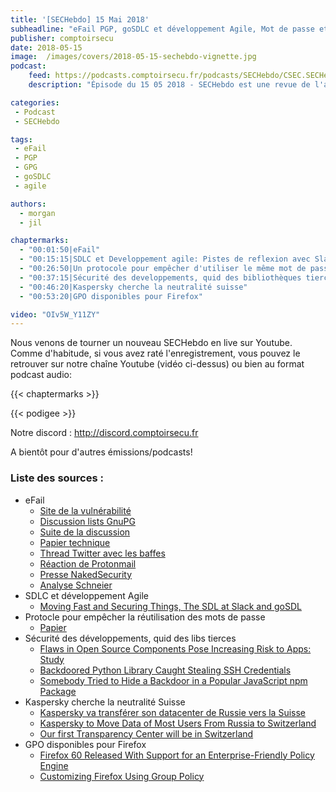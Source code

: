 ```yaml
---
title: '[SECHebdo] 15 Mai 2018'
subheadline: "eFail PGP, goSDLC et développement Agile, Mot de passe et chiffrement homomorphique, Sécurité des libs, Kaspersky & Suisse, etc."
publisher: comptoirsecu
date: 2018-05-15
image:  /images/covers/2018-05-15-sechebdo-vignette.jpg
podcast:
    feed: https://podcasts.comptoirsecu.fr/podcasts/SECHebdo/CSEC.SECHebdo.2018-05-15.mp3
    description: "Épisode du 15 05 2018 - SECHebdo est une revue de l'actualité cybersécurité réalisée en live sur Youtube, généralement le mardi soir."

categories:
 - Podcast
 - SECHebdo

tags:
 - eFail
 - PGP
 - GPG
 - goSDLC
 - agile

authors:
  - morgan
  - jil

chaptermarks:
  - "00:01:50|eFail"
  - "00:15:15|SDLC et Developpement agile: Pistes de reflexion avec Slack"
  - "00:26:50|Un protocole pour empêcher d'utiliser le même mot de passe sur plusieurs comptes"
  - "00:37:15|Sécurité des developpements, quid des bibliothèques tierces ?"
  - "00:46:20|Kaspersky cherche la neutralité suisse"
  - "00:53:20|GPO disponibles pour Firefox"

video: "OIv5W_Y11ZY"
---
```


Nous venons de tourner un nouveau SECHebdo en live sur Youtube. Comme d'habitude, si vous avez raté l'enregistrement, vous pouvez le retrouver sur notre chaîne Youtube (vidéo ci-dessus) ou bien au format podcast audio:

{{< chaptermarks >}}

{{< podigee >}}

Notre discord : <http://discord.comptoirsecu.fr>

A bientôt pour d'autres émissions/podcasts!

### Liste des sources :

* eFail
    * [Site de la vulnérabilité](https://efail.de)
    * [Discussion lists GnuPG](https://lists.gnupg.org/pipermail/gnupg-users/2018-May/060315.html)
    * [Suite de la discussion](https://lists.gnupg.org/pipermail/gnupg-users/2018-May/060318.html)
    * [Papier technique](https://efail.de/efail-attack-paper.pdf)
    * [Thread Twitter avec les baffes](https://twitter.com/seecurity/status/995936859980222464)
    * [Réaction de Protonmail](https://protonmail.com/blog/pgp-vulnerability-efail/)
    * [Presse NakedSecurity](https://nakedsecurity.sophos.com/2018/05/15/the-efail-vulnerability-why-its-ok-to-keep-on-using-email/)
    * [Analyse Schneier](https://www.schneier.com/blog/archives/2018/05/details_on_a_ne.html)
* SDLC et développement Agile
    * [Moving Fast and Securing Things, The SDL at Slack and goSDL](https://slack.engineering/moving-fast-and-securing-things-540e6c5ae58a)
* Protocle pour empêcher la réutilisation des mots de passe 
    * [Papier](https://arxiv.org/pdf/1805.00566.pdf)
* Sécurité des développements, quid des libs tierces
    * [Flaws in Open Source Components Pose Increasing Risk to Apps: Study](https://www.securityweek.com/flaws-open-source-components-pose-increasing-risk-apps-study)
    * [Backdoored Python Library Caught Stealing SSH Credentials](https://www.bleepingcomputer.com/news/security/backdoored-python-library-caught-stealing-ssh-credentials/)
    * [Somebody Tried to Hide a Backdoor in a Popular JavaScript npm Package](https://www.bleepingcomputer.com/news/security/somebody-tried-to-hide-a-backdoor-in-a-popular-javascript-npm-package/)
* Kaspersky cherche la neutralité Suisse
    * [Kaspersky va transférer son datacenter de Russie vers la Suisse](https://www.lemondeinformatique.fr/actualites/lire-kaspersky-va-transferer-son-datacenter-de-russie-vers-la-suisse-71734.html)
    * [Kaspersky to Move Data of Most Users From Russia to Switzerland
](https://www.bleepingcomputer.com/news/security/kaspersky-to-move-data-of-most-users-from-russia-to-switzerland/)
    * [Our first Transparency Center will be in Switzerland](https://www.kaspersky.com/blog/swiss-assembled-security/22378/)
* GPO disponibles pour Firefox
    * [Firefox 60 Released With Support for an Enterprise-Friendly Policy Engine](https://www.bleepingcomputer.com/news/software/firefox-60-released-with-support-for-an-enterprise-friendly-policy-engine/)
    * [Customizing Firefox Using Group Policy](https://support.mozilla.org/en-US/kb/customizing-firefox-using-group-policy)

